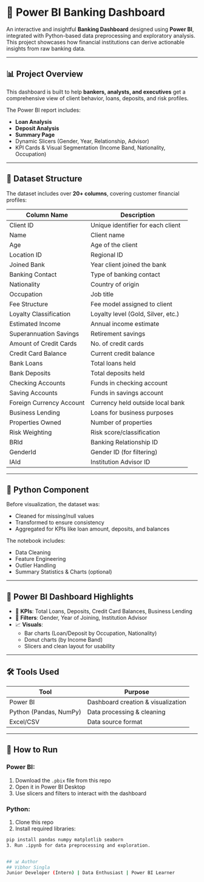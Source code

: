 # 🏦 Power BI Banking Dashboard

An interactive and insightful **Banking Dashboard** designed using **Power BI**, integrated with Python-based data preprocessing and exploratory analysis. This project showcases how financial institutions can derive actionable insights from raw banking data.

---

## 📊 Project Overview

This dashboard is built to help **bankers, analysts, and executives** get a comprehensive view of client behavior, loans, deposits, and risk profiles.

The Power BI report includes:
- **Loan Analysis**
- **Deposit Analysis**
- **Summary Page**
- Dynamic Slicers (Gender, Year, Relationship, Advisor)
- KPI Cards & Visual Segmentation (Income Band, Nationality, Occupation)

---

## 📁 Dataset Structure

The dataset includes over **20+ columns**, covering customer financial profiles:

| Column Name               | Description                                  |
|---------------------------|----------------------------------------------|
| Client ID                | Unique identifier for each client            |
| Name                     | Client name                                  |
| Age                      | Age of the client                            |
| Location ID              | Regional ID                                  |
| Joined Bank              | Year client joined the bank                  |
| Banking Contact          | Type of banking contact                      |
| Nationality              | Country of origin                            |
| Occupation               | Job title                                    |
| Fee Structure            | Fee model assigned to client                 |
| Loyalty Classification   | Loyalty level (Gold, Silver, etc.)           |
| Estimated Income         | Annual income estimate                       |
| Superannuation Savings   | Retirement savings                           |
| Amount of Credit Cards   | No. of credit cards                          |
| Credit Card Balance      | Current credit balance                       |
| Bank Loans               | Total loans held                             |
| Bank Deposits            | Total deposits held                          |
| Checking Accounts        | Funds in checking account                    |
| Saving Accounts          | Funds in savings account                     |
| Foreign Currency Account | Currency held outside local bank             |
| Business Lending         | Loans for business purposes                  |
| Properties Owned         | Number of properties                         |
| Risk Weighting           | Risk score/classification                    |
| BRId                     | Banking Relationship ID                      |
| GenderId                 | Gender ID (for filtering)                    |
| IAId                     | Institution Advisor ID                       |

---

## 🐍 Python Component

Before visualization, the dataset was:
- Cleaned for missing/null values
- Transformed to ensure consistency
- Aggregated for KPIs like loan amount, deposits, and balances

The notebook includes:
- Data Cleaning
- Feature Engineering
- Outlier Handling
- Summary Statistics & Charts (optional)

---

## 📎 Power BI Dashboard Highlights

- 📌 **KPIs**: Total Loans, Deposits, Credit Card Balances, Business Lending
- 🧭 **Filters**: Gender, Year of Joining, Institution Advisor
- 📈 **Visuals**: 
  - Bar charts (Loan/Deposit by Occupation, Nationality)
  - Donut charts (by Income Band)
  - Slicers and clean layout for usability

---

## 🛠 Tools Used

| Tool      | Purpose                         |
|-----------|---------------------------------|
| Power BI  | Dashboard creation & visualization |
| Python (Pandas, NumPy) | Data processing & cleaning |
| Excel/CSV | Data source format              |

---

## 🚀 How to Run

### Power BI:
1. Download the `.pbix` file from this repo
2. Open it in Power BI Desktop
3. Use slicers and filters to interact with the dashboard

### Python:
1. Clone this repo
2. Install required libraries:
```bash
pip install pandas numpy matplotlib seaborn
3. Run .ipynb for data preprocessing and exploration.


## 📊 Author
## Vibhor Singla
Junior Developer (Intern) | Data Enthusiast | Power BI Learner
